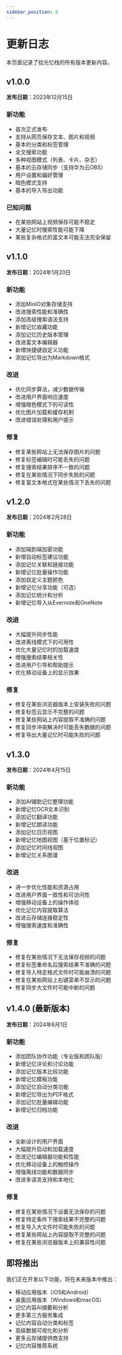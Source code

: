 ```yaml
---
sidebar_position: 8
---
```


# 更新日志

本页面记录了拾光忆栈的所有版本更新内容。

## v1.0.0

**发布日期**：2023年12月15日

### 新功能

- 首次正式发布
- 支持从网页保存文本、图片和视频
- 基本的分类和标签管理
- 全文搜索功能
- 多种视图模式（列表、卡片、杂志）
- 基本的云存储同步（支持华为云OBS）
- 用户设置和偏好管理
- 暗色模式支持
- 基本的导入导出功能

### 已知问题

- 在某些网站上视频保存可能不稳定
- 大量记忆时搜索性能可能下降
- 某些复杂格式的富文本可能无法完全保留

## v1.1.0

**发布日期**：2024年1月20日

### 新功能

- 添加MinIO对象存储支持
- 改进搜索性能和准确性
- 添加高级搜索语法支持
- 新增记忆收藏功能
- 添加记忆历史版本管理
- 改进富文本编辑器
- 新增快捷键自定义功能
- 添加记忆导出为Markdown格式

### 改进

- 优化同步算法，减少数据传输
- 改进用户界面响应速度
- 增强暗色模式下的可读性
- 优化图片加载和缓存机制
- 改进错误处理和用户提示

### 修复

- 修复某些网站上无法保存图片的问题
- 修复标签编辑时可能丢失的问题
- 修复搜索结果排序不一致的问题
- 修复在某些情况下同步失败的问题
- 修复富文本格式在某些情况下丢失的问题

## v1.2.0

**发布日期**：2024年2月28日

### 新功能

- 添加端到端加密功能
- 新增自动标签建议功能
- 添加记忆关联和链接功能
- 新增记忆批量操作功能
- 添加自定义主题颜色
- 新增记忆分享功能（可选）
- 添加记忆统计和分析
- 新增记忆导入从Evernote和OneNote

### 改进

- 大幅提升同步性能
- 改进离线模式下的可用性
- 优化大量记忆时的加载速度
- 增强搜索结果相关性
- 改进用户引导和帮助提示
- 优化移动设备上的显示效果

### 修复

- 修复在某些浏览器版本上安装失败的问题
- 修复标签云显示不完整的问题
- 修复某些网站上内容提取不准确的问题
- 修复同步冲突解决时可能丢失数据的问题
- 修复导出大量记忆时可能失败的问题

## v1.3.0

**发布日期**：2024年4月15日

### 新功能

- 添加AI辅助记忆整理功能
- 新增记忆OCR文本识别
- 添加记忆翻译功能
- 新增记忆朗读功能
- 添加记忆日历视图
- 新增记忆地图视图（基于位置标记）
- 添加记忆时间线视图
- 新增记忆关系图谱

### 改进

- 进一步优化性能和资源占用
- 改进用户界面一致性和可访问性
- 增强移动设备上的操作体验
- 优化记忆内容提取算法
- 改进云存储连接稳定性
- 增强搜索速度和准确性

### 修复

- 修复在某些情况下无法保存视频的问题
- 修复标签重命名后搜索结果不准确的问题
- 修复导入特定格式文件时可能崩溃的问题
- 修复在某些网站上右键菜单不显示的问题
- 修复同步大文件时可能中断的问题

## v1.4.0 (最新版本)

**发布日期**：2024年6月1日

### 新功能

- 添加团队协作功能（专业版和团队版）
- 新增记忆评论和讨论功能
- 添加记忆版本比较功能
- 新增记忆模板功能
- 添加记忆自动分类功能
- 新增记忆导出为PDF格式
- 添加记忆批量编辑功能
- 新增记忆归档功能

### 改进

- 全新设计的用户界面
- 大幅提升启动和加载速度
- 改进记忆编辑器功能和性能
- 优化移动设备上的触控操作
- 增强离线功能和数据同步
- 改进多语言支持和本地化

### 修复

- 修复在某些情况下设置无法保存的问题
- 修复特定条件下搜索结果不完整的问题
- 修复导入大文件时可能失败的问题
- 修复某些网站上内容提取不完整的问题
- 修复在某些浏览器版本上的兼容性问题

## 即将推出

我们正在开发以下功能，将在未来版本中推出：

- 移动应用版本（iOS和Android）
- 桌面应用版本（Windows和macOS）
- 记忆内容AI摘要和分析
- 更多第三方服务集成
- 记忆内容自动分类和标签
- 高级数据可视化和分析
- 更多云存储提供商支持
- 记忆内容推荐系统
